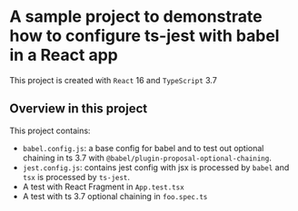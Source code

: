 # A sample project to demonstrate how to configure ts-jest with babel in a React app

This project is created with `React` 16 and `TypeScript` 3.7

## Overview in this project
This project contains:
- `babel.config.js`: a base config for babel and to test out optional chaining in ts 3.7 with `@babel/plugin-proposal-optional-chaining`.
- `jest.config.js`: contains jest config with jsx is processed by `babel` and `tsx` is processed by `ts-jest`.
- A test with React Fragment in `App.test.tsx`
- A test with ts 3.7 optional chaining in `foo.spec.ts` 
